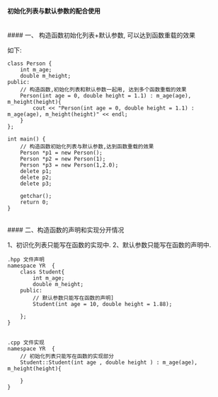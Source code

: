 #### 初始化列表与默认参数的配合使用


<br>
#### 一、 构造函数初始化列表+默认参数, 可以达到函数重载的效果

如下:
```
class Person {
    int m_age;
    double m_height;
public:
    // 构造函数,初始化列表和默认参数一起用, 达到多个函数重载的效果
    Person(int age = 0, double height = 1.1) : m_age(age), m_height(height){
        cout << "Person(int age = 0, double height = 1.1) : m_age(age), m_height(height)" << endl;
    }
};

int main() {
    // 构造函数初始化列表与默认参数,达到函数重载的效果
    Person *p1 = new Person();
    Person *p2 = new Person(1);
    Person *p3 = new Person(1,2.0);
    delete p1;
    delete p2;
    delete p3;
    
    getchar();
    return 0;
}

```



<br>
#### 二、构造函数的声明和实现分开情况

1、初识化列表只能写在函数的实现中.
2、默认参数只能写在函数的声明中.

```
.hpp 文件声明
namespace YR  {
    class Student{
        int m_age;
        double m_height;
    public:
        // 默认参数只能写在函数的声明]
        Student(int age = 10, double height = 1.88); 
        
    };
}


.cpp 文件实现
namespace YR  {
    // 初始化列表只能写在函数的实现部分
    Student::Student(int age , double height ) : m_age(age), m_height(height){
        
    }
}
```
